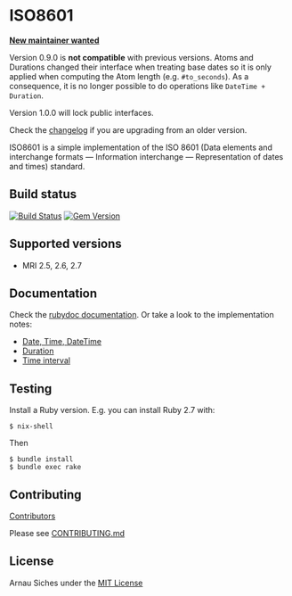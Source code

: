 # ISO8601

**[New maintainer wanted](https://github.com/arnau/ISO8601/issues/50)**

Version 0.9.0 is **not compatible** with previous versions.  Atoms and Durations
changed their interface when treating base dates so it is only applied when
computing the Atom length (e.g. `#to_seconds`).  As a consequence, it is no
longer possible to do operations like `DateTime + Duration`.

Version 1.0.0 will lock public interfaces.

Check the [changelog](https://github.com/arnau/ISO8601/blob/master/CHANGELOG.md) if you are upgrading from an older version.

ISO8601 is a simple implementation of the ISO 8601 (Data elements and
interchange formats — Information interchange — Representation of dates and
times) standard.

## Build status

[![Build Status](https://secure.travis-ci.org/arnau/ISO8601.png?branch=master)](http://travis-ci.org/arnau/ISO8601/)
[![Gem Version](https://badge.fury.io/rb/iso8601.svg)](http://badge.fury.io/rb/iso8601)

## Supported versions

* MRI 2.5, 2.6, 2.7

## Documentation

Check the [rubydoc documentation](http://www.rubydoc.info/gems/iso8601). Or
take a look to the implementation notes:

* [Date, Time, DateTime](docs/date-time.md)
* [Duration](docs/duration.md)
* [Time interval](docs/time-interval.md)


## Testing

Install a Ruby version. E.g. you can install Ruby 2.7 with:

```
$ nix-shell
```

Then

```
$ bundle install
$ bundle exec rake
```

## Contributing

[Contributors](https://github.com/arnau/ISO8601/graphs/contributors)

Please see [CONTRIBUTING.md](./CONTRIBUTING.md)


## License

Arnau Siches under the [MIT License](https://github.com/arnau/ISO8601/blob/master/LICENSE)

